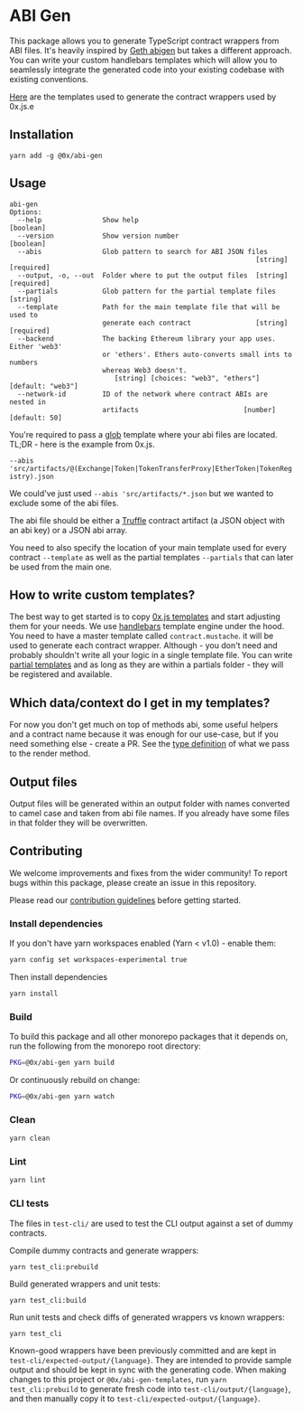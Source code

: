 # ABI Gen

This package allows you to generate TypeScript contract wrappers from ABI files.
It's heavily inspired by [Geth abigen](https://github.com/ethereum/go-ethereum/wiki/Native-DApps:-Go-bindings-to-Ethereum-contracts) but takes a different approach.
You can write your custom handlebars templates which will allow you to seamlessly integrate the generated code into your existing codebase with existing conventions.

[Here](https://github.com/0xProject/0x-monorepo/tree/development/packages/0x.js/abi-gen-templates) are the templates used to generate the contract wrappers used by 0x.js.e

## Installation

`yarn add -g @0x/abi-gen`

## Usage

```
abi-gen
Options:
  --help               Show help                                       [boolean]
  --version            Show version number                             [boolean]
  --abis               Glob pattern to search for ABI JSON files
                                                             [string] [required]
  --output, -o, --out  Folder where to put the output files  [string] [required]
  --partials           Glob pattern for the partial template files      [string]
  --template           Path for the main template file that will be used to
                       generate each contract                [string] [required]
  --backend            The backing Ethereum library your app uses. Either 'web3'
                       or 'ethers'. Ethers auto-converts small ints to numbers
                       whereas Web3 doesn't.
                          [string] [choices: "web3", "ethers"] [default: "web3"]
  --network-id         ID of the network where contract ABIs are nested in
                       artifacts                          [number] [default: 50]
```

You're required to pass a [glob](<https://en.wikipedia.org/wiki/Glob_(programming)>) template where your abi files are located.
TL;DR - here is the example from 0x.js.

`--abis 'src/artifacts/@(Exchange|Token|TokenTransferProxy|EtherToken|TokenRegistry).json`

We could've just used `--abis 'src/artifacts/*.json` but we wanted to exclude some of the abi files.

The abi file should be either a [Truffle](http://truffleframework.com/) contract artifact (a JSON object with an abi key) or a JSON abi array.

You need to also specify the location of your main template used for every contract `--template` as well as the partial templates `--partials` that can later be used from the main one.

## How to write custom templates?

The best way to get started is to copy [0x.js templates](https://github.com/0xProject/0x-monorepo/tree/development/packages/abi-gen-templates) and start adjusting them for your needs.
We use [handlebars](http://handlebarsjs.com/) template engine under the hood.
You need to have a master template called `contract.mustache`. it will be used to generate each contract wrapper. Although - you don't need and probably shouldn't write all your logic in a single template file. You can write [partial templates](http://handlebarsjs.com/partials.html) and as long as they are within a partials folder - they will be registered and available.

## Which data/context do I get in my templates?

For now you don't get much on top of methods abi, some useful helpers and a contract name because it was enough for our use-case, but if you need something else - create a PR.
See the [type definition](https://github.com/0xProject/0x-monorepo/tree/development/packages/abi-gen/src/types.ts) of what we pass to the render method.

## Output files

Output files will be generated within an output folder with names converted to camel case and taken from abi file names. If you already have some files in that folder they will be overwritten.

## Contributing

We welcome improvements and fixes from the wider community! To report bugs within this package, please create an issue in this repository.

Please read our [contribution guidelines](../../CONTRIBUTING.md) before getting started.

### Install dependencies

If you don't have yarn workspaces enabled (Yarn < v1.0) - enable them:

```bash
yarn config set workspaces-experimental true
```

Then install dependencies

```bash
yarn install
```

### Build

To build this package and all other monorepo packages that it depends on, run the following from the monorepo root directory:

```bash
PKG=@0x/abi-gen yarn build
```

Or continuously rebuild on change:

```bash
PKG=@0x/abi-gen yarn watch
```

### Clean

```bash
yarn clean
```

### Lint

```bash
yarn lint
```

### CLI tests

The files in `test-cli/` are used to test the CLI output against a set of dummy contracts.

Compile dummy contracts and generate wrappers:

```
yarn test_cli:prebuild
```

Build generated wrappers and unit tests:

```
yarn test_cli:build
```

Run unit tests and check diffs of generated wrappers vs known wrappers:

```
yarn test_cli
```

Known-good wrappers have been previously committed and are kept in `test-cli/expected-output/{language}`. They are intended to provide sample output and should be kept in sync with the generating code. When making changes to this project or `@0x/abi-gen-templates`, run `yarn test_cli:prebuild` to generate fresh code into `test-cli/output/{language}`, and then manually copy it to `test-cli/expected-output/{language}`.
